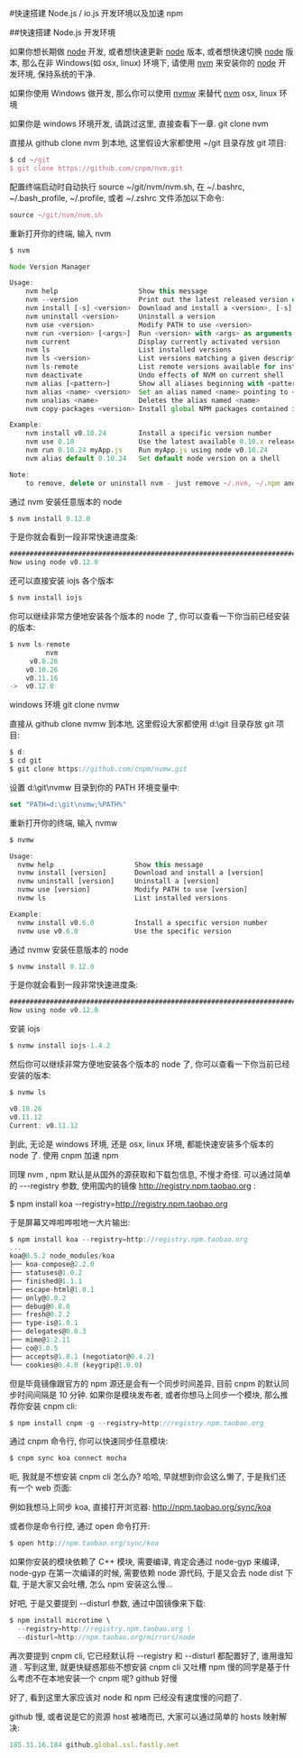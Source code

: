 #快速搭建 Node.js / io.js 开发环境以及加速 npm

##快速搭建 Node.js 开发环境

如果你想长期做 [node](http://nodejs.org/) 开发, 或者想快速更新 [node](http://nodejs.org/) 版本, 或者想快速切换 [node](http://nodejs.org/) 版本, 那么在非 Windows(如 osx, linux) 环境下, 请使用 [nvm](https://github.com/cnpm/nvm) 来安装你的 [node](http://nodejs.org/) 开发环境, 保持系统的干净.

如果你使用 Windows 做开发, 那么你可以使用 [nvmw](https://github.com/cnpm/nvmw) 来替代 [nvm](https://github.com/cnpm/nvm) 
osx, linux 环境

如果你是 windows 环境开发, 请跳过这里, 直接查看下一章.
git clone nvm

直接从 github clone nvm 到本地, 这里假设大家都使用 ~/git 目录存放 git 项目:
```Javascript
$ cd ~/git
$ git clone https://github.com/cnpm/nvm.git
```
配置终端启动时自动执行 source ~/git/nvm/nvm.sh, 在 ~/.bashrc, ~/.bash_profile, ~/.profile, 或者 ~/.zshrc 文件添加以下命令:
```Javascript
source ~/git/nvm/nvm.sh
```
重新打开你的终端, 输入 nvm
```Javascript
$ nvm

Node Version Manager

Usage:
    nvm help                    Show this message
    nvm --version               Print out the latest released version of nvm
    nvm install [-s] <version>  Download and install a <version>, [-s] from source
    nvm uninstall <version>     Uninstall a version
    nvm use <version>           Modify PATH to use <version>
    nvm run <version> [<args>]  Run <version> with <args> as arguments
    nvm current                 Display currently activated version
    nvm ls                      List installed versions
    nvm ls <version>            List versions matching a given description
    nvm ls-remote               List remote versions available for install
    nvm deactivate              Undo effects of NVM on current shell
    nvm alias [<pattern>]       Show all aliases beginning with <pattern>
    nvm alias <name> <version>  Set an alias named <name> pointing to <version>
    nvm unalias <name>          Deletes the alias named <name>
    nvm copy-packages <version> Install global NPM packages contained in <version> to current version

Example:
    nvm install v0.10.24        Install a specific version number
    nvm use 0.10                Use the latest available 0.10.x release
    nvm run 0.10.24 myApp.js    Run myApp.js using node v0.10.24
    nvm alias default 0.10.24   Set default node version on a shell

Note:
    to remove, delete or uninstall nvm - just remove ~/.nvm, ~/.npm and ~/.bower folders
```
通过 nvm 安装任意版本的 node
```Javascript
$ nvm install 0.12.0
```
于是你就会看到一段非常快速进度条:
```Javascript
######################################################################## 100.0%
Now using node v0.12.0
```
还可以直接安装 iojs 各个版本
```Javascript
$ nvm install iojs
```
你可以继续非常方便地安装各个版本的 node 了, 你可以查看一下你当前已经安装的版本:
```Javascript
$ nvm ls-remote
         nvm
     v0.8.26
    v0.10.26
    v0.11.16
->  v0.12.0
```
windows 环境
git clone nvmw

直接从 github clone nvmw 到本地, 这里假设大家都使用 d:\git 目录存放 git 项目:
```Javascript
$ d:
$ cd git
$ git clone https://github.com/cnpm/nvmw.git
```
设置 d:\git\nvmw 目录到你的 PATH 环境变量中:
```Javascript
set "PATH=d:\git\nvmw;%PATH%"
```
重新打开你的终端, 输入 nvmw
```Javascript
$ nvmw

Usage:
  nvmw help                    Show this message
  nvmw install [version]       Download and install a [version]
  nvmw uninstall [version]     Uninstall a [version]
  nvmw use [version]           Modify PATH to use [version]
  nvmw ls                      List installed versions

Example:
  nvmw install v0.6.0          Install a specific version number
  nvmw use v0.6.0              Use the specific version
```
通过 nvmw 安装任意版本的 node
```Javascript
$ nvmw install 0.12.0
```
于是你就会看到一段非常快速进度条:
```Javascript
######################################################################## 100.0%
Now using node v0.12.0
```
安装 iojs
```Javascript
$ nvmw install iojs-1.4.2
```
然后你可以继续非常方便地安装各个版本的 node 了, 你可以查看一下你当前已经安装的版本:
```Javascript
$ nvmw ls

v0.10.26
v0.11.12
Current: v0.11.12
```
到此, 无论是 windows 环境, 还是 osx, linux 环境, 都能快速安装多个版本的 node 了.
使用 cnpm 加速 npm

同理 nvm , npm 默认是从国外的源获取和下载包信息, 不慢才奇怪. 可以通过简单的 ---registry 参数, 使用国内的镜像 http://registry.npm.taobao.org :

$ npm install koa --registry=http://registry.npm.taobao.org

于是屏幕又哗啦哗啦地一大片输出:
```Javascript
$ npm install koa --registry=http://registry.npm.taobao.org
...
koa@0.5.2 node_modules/koa
├── koa-compose@2.2.0
├── statuses@1.0.2
├── finished@1.1.1
├── escape-html@1.0.1
├── only@0.0.2
├── debug@0.8.0
├── fresh@0.2.2
├── type-is@1.0.1
├── delegates@0.0.3
├── mime@1.2.11
├── co@3.0.5
├── accepts@1.0.1 (negotiator@0.4.2)
└── cookies@0.4.0 (keygrip@1.0.0)
```
但是毕竟镜像跟官方的 npm 源还是会有一个同步时间差异, 目前 cnpm 的默认同步时间间隔是 10 分钟. 如果你是模块发布者, 或者你想马上同步一个模块, 那么推荐你安装 cnpm cli:
```Javascript
$ npm install cnpm -g --registry=http://registry.npm.taobao.org
```
通过 cnpm 命令行, 你可以快速同步任意模块:
```Javascript
$ cnpm sync koa connect mocha
```
呃, 我就是不想安装 cnpm cli 怎么办? 哈哈, 早就想到你会这么懒了, 于是我们还有一个 web 页面:

例如我想马上同步 koa, 直接打开浏览器: http://npm.taobao.org/sync/koa

或者你是命令行控, 通过 open 命令打开:
```Javascript
$ open http://npm.taobao.org/sync/koa
```
如果你安装的模块依赖了 C++ 模块, 需要编译, 肯定会通过 node-gyp 来编译, node-gyp 在第一次编译的时候, 需要依赖 node 源代码, 于是又会去 node dist 下载, 于是大家又会吐槽, 怎么 npm 安装这么慢...

好吧, 于是又要提到 --disturl 参数, 通过中国镜像来下载:
```Javascript
$ npm install microtime \
  --registry=http://registry.npm.taobao.org \
  --disturl=http://npm.taobao.org/mirrors/node
```
再次要提到 cnpm cli, 它已经默认将 --registry 和 --disturl 都配置好了, 谁用谁知道 . 写到这里, 就更快疑惑那些不想安装 cnpm cli 又吐槽 npm 慢的同学是基于什么考虑不在本地安装一个 cnpm 呢?
github 好慢

好了, 看到这里大家应该对 node 和 npm 已经没有速度慢的问题了.

github 慢, 或者说是它的资源 host 被堵而已, 大家可以通过简单的 hosts 映射解决:
```Javascript
185.31.16.184 github.global.ssl.fastly.net
```